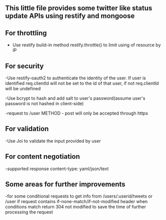 ## This little file provides some twitter like status update APIs using restify and mongoose

## For throttling

- Use restify build-in method restify.throttle() to limit using of resource by IP

## For security 

-Use restify-oauth2 to authenticate the identity of the user. If user is identified req.clientId will not be set to the id of that user, if not req.clientId will be undefined

-Use bcrypt to hash and add salt to user's password(assume user's password is not hashed in 
client-side)

-request to /user METHOD - post will only be accepted through https

## For validation 

-Use Joi to validate the input provided by user

## For content negotiation 

-supported response content-type: yaml/json/text

## Some areas for further improvements

-for some conditional requests to get info from /users/:userid/tweets or /user
if request contains if-none-match/if-not-modified header when conditions match return 304 not modified to save the time of further processing the request 


